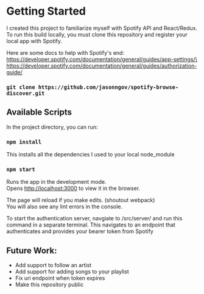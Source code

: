 # Getting Started 
I created this project to familiarize myself with Spotify API and React/Redux. To run this build locally, you must clone this repository and register your local app with Spotify.

Here are some docs to help with Spotify's end:\
https://developer.spotify.com/documentation/general/guides/app-settings/\
https://developer.spotify.com/documentation/general/guides/authorization-guide/

### `git clone https://github.com/jasonngov/spotify-browse-discover.git`

## Available Scripts

In the project directory, you can run:

### `npm install`
This installs all the dependencies I used to your local node_module

### `npm start`
Runs the app in the development mode.\
Opens [http://localhost:3000](http://localhost:3000) to view it in the browser.

The page will reload if you make edits. (shoutout webpack) \
You will also see any lint errors in the console.

To start the authentication server, navgiate to /src/server/ and run this command in a separate terminal. 
This navigates to an endpoint that authenticates and provides your bearer token from Spotify

## Future Work:
- Add support to follow an artist
- Add support for adding songs to your playlist
- Fix uri endpoint when token expires
- Make this repository public
